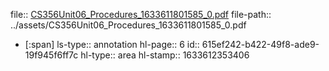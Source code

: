 file:: [CS356Unit06_Procedures_1633611801585_0.pdf](../assets/CS356Unit06_Procedures_1633611801585_0.pdf)
file-path:: ../assets/CS356Unit06_Procedures_1633611801585_0.pdf

- [:span]
  ls-type:: annotation
  hl-page:: 6
  id:: 615ef242-b422-49f8-ade9-19f945f6ff7c
  hl-type:: area
  hl-stamp:: 1633612353406